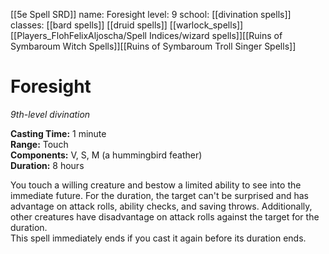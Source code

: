 [[5e Spell SRD]]
name: Foresight
level: 9
school: [[divination spells]]
classes: [[bard spells]]
         [[druid spells]]
         [[warlock_spells]]
         [[Players_FlohFelixAljoscha/Spell Indices/wizard spells]][[Ruins of Symbaroum Witch Spells]][[Ruins of Symbaroum Troll Singer Spells]]

# Foresight 
_9th-level divination_ 

**Casting Time:** 1 minute    
**Range:** Touch    
**Components:** V, S, M (a hummingbird feather)    
**Duration:** 8 hours 

You touch a willing creature and bestow a limited ability to see into the immediate future. For the duration, the target can't be surprised and has advantage on attack rolls, ability checks, and saving throws. Additionally, other creatures have disadvantage on attack rolls against the target for the duration.    
This spell immediately ends if you cast it again before its duration ends. 